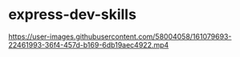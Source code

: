 # express-dev-skills


https://user-images.githubusercontent.com/58004058/161079693-22461993-36f4-457d-b169-6db19aec4922.mp4

